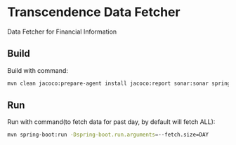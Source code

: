 # Transcendence Data Fetcher

Data Fetcher for Financial Information

## Build
Build with command:
```bash
mvn clean jacoco:prepare-agent install jacoco:report sonar:sonar spring-boot:repackage
```

## Run
Run with command(to fetch data for past day, by default will fetch ALL):
```bash
mvn spring-boot:run -Dspring-boot.run.arguments=--fetch.size=DAY
``` 
